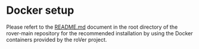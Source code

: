 # Docker setup

Please refert to the [README.md](https://sam-dev.cs.hm.edu/rover/rover-main/tree/master) document in the root directory of the rover-main repository for the recommended installation by using the Docker containers provided by the roVer project.